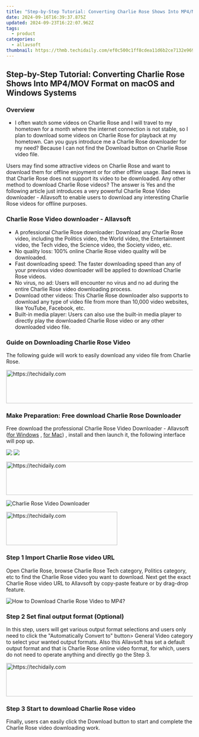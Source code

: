 ```yaml
---
title: "Step-by-Step Tutorial: Converting Charlie Rose Shows Into MP4/MOV Format on macOS and Windows Systems"
date: 2024-09-16T16:39:37.875Z
updated: 2024-09-23T16:22:07.962Z
tags:
  - product
categories:
  - allavsoft
thumbnail: https://thmb.techidaily.com/ef0c500c1ff8cdea11d6b2ce7132e969a27a23353363cc6a48d15e2d1d290c96.jpg
---
```


## Step-by-Step Tutorial: Converting Charlie Rose Shows Into MP4/MOV Format on macOS and Windows Systems

### Overview

* I often watch some videos on Charlie Rose and I will travel to my hometown for a month where the internet connection is not stable, so I plan to download some videos on Charlie Rose for playback at my hometown. Can you guys introduce me a Charlie Rose downloader for my need? Because I can not find the Download button on Charlie Rose video file.

Users may find some attractive videos on Charlie Rose and want to download them for offline enjoyment or for other offline usage. Bad news is that Charlie Rose does not support its video to be downloaded. Any other method to download Charlie Rose videos? The answer is Yes and the following article just introduces a very powerful Charlie Rose Video downloader - Allavsoft to enable users to download any interesting Charlie Rose videos for offline purposes.

### Charlie Rose Video downloader - Allavsoft

* A professional Charlie Rose downloader: Download any Charlie Rose video, including the Politics video, the World video, the Entertainment video, the Tech video, the Science video, the Society video, etc.
* No quality loss: 100% online Charlie Rose video quality will be downloaded.
* Fast downloading speed: The faster downloading speed than any of your previous video downloader will be applied to download Charlie Rose videos.
* No virus, no ad: Users will encounter no virus and no ad during the entire Charlie Rose video downloading process.
* Download other videos: This Charlie Rose downloader also supports to download any type of video file from more than 10,000 video websites, like YouTube, Facebook, etc.
* Built-in media player: Users can also use the built-in media player to directly play the downloaded Charlie Rose video or any other downloaded video file.

### Guide on Downloading Charlie Rose Video

The following guide will work to easily download any video file from Charlie Rose.

<!-- affiliate ads begin -->
<a href="https://aligracehair.sjv.io/c/5597632/2135361/19272" target="_top" id="2135361">
  <img src="//a.impactradius-go.com/display-ad/19272-2135361" border="0" alt="https://techidaily.com" width="728" height="90"/>
</a>
<img height="0" width="0" src="https://aligracehair.sjv.io/i/5597632/2135361/19272" style="position:absolute;visibility:hidden;" border="0" />
<!-- affiliate ads end -->

### Make Preparation: Free download Charlie Rose Downloader

Free download the professional Charlie Rose Video Downloader - Allavsoft ([for Windows](https://tools.techidaily.com/allavsoft/products/) , [for Mac](https://tools.techidaily.com/allavsoft/products/)) , install and then launch it, the following interface will pop up.

[![](https://www.allavsoft.com/how-to/../images/how-to/free-download-win.jpg)](https://tools.techidaily.com/allavsoft/products/) [![](https://www.allavsoft.com/how-to/../images/how-to/free-download-mac.jpg)](https://tools.techidaily.com/allavsoft/products/)

<!-- affiliate ads begin -->
<a href="https://aidotcom.pxf.io/c/5597632/2134503/19576" target="_top" id="2134503">
  <img src="//a.impactradius-go.com/display-ad/19576-2134503" border="0" alt="https://techidaily.com" width="728" height="90"/>
</a>
<img height="0" width="0" src="https://aidotcom.pxf.io/i/5597632/2134503/19576" style="position:absolute;visibility:hidden;" border="0" />
<!-- affiliate ads end -->

![Charlie Rose Video Downloader](https://www.allavsoft.com/how-to/../images/allavsoft/screen-shot-600.jpg)

<!-- affiliate ads begin -->
<a href="https://aligracehair.sjv.io/c/5597632/1896541/19272" target="_top" id="1896541">
  <img src="//a.impactradius-go.com/display-ad/19272-1896541" border="0" alt="https://techidaily.com" width="300" height="90"/>
</a>
<img height="0" width="0" src="https://aligracehair.sjv.io/i/5597632/1896541/19272" style="position:absolute;visibility:hidden;" border="0" />
<!-- affiliate ads end -->

### Step 1 Import Charlie Rose video URL

Open Charlie Rose, browse Charlie Rose Tech category, Politics category, etc to find the Charlie Rose video you want to download. Next get the exact Charlie Rose video URL to Allavsoft by copy-paste feature or by drag-drop feature.

![How to Download Charlie Rose Video to MP4?](https://www.allavsoft.com/how-to/../images/how-to/download-rtmp-video/download-rtmp-video.jpg)

### Step 2 Set final output format (Optional)

In this step, users will get various output format selections and users only need to click the "Automatically Convert to" button> General Video category to select your wanted output formats. Also this Allavsoft has set a default output format and that is Charlie Rose online video format, for which, users do not need to operate anything and directly go the Step 3.

<!-- affiliate ads begin -->
<a href="https://aligracehair.sjv.io/c/5597632/1925489/19272" target="_top" id="1925489">
  <img src="//a.impactradius-go.com/display-ad/19272-1925489" border="0" alt="https://techidaily.com" width="728" height="90"/>
</a>
<img height="0" width="0" src="https://aligracehair.sjv.io/i/5597632/1925489/19272" style="position:absolute;visibility:hidden;" border="0" />
<!-- affiliate ads end -->

### Step 3 Start to download Charlie Rose video

Finally, users can easily click the Download button to start and complete the Charlie Rose video downloading work.

<ins class="adsbygoogle"
     style="display:block"
     data-ad-format="autorelaxed"
     data-ad-client="ca-pub-7571918770474297"
     data-ad-slot="1223367746"></ins>

<ins class="adsbygoogle"
     style="display:block"
     data-ad-client="ca-pub-7571918770474297"
     data-ad-slot="8358498916"
     data-ad-format="auto"
     data-full-width-responsive="true"></ins>



